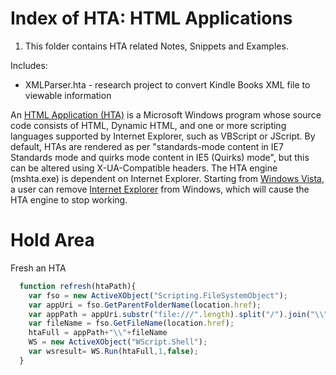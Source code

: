 # Index of HTA: HTML Applications 

1. This folder contains HTA related Notes, Snippets and Examples.

Includes:

- XMLParser.hta - research project to convert Kindle Books XML file to viewable information

An [HTML Application (HTA)](https://docs.microsoft.com/en-us/previous-versions/ms536473%28v%3dvs.85%29) is a Microsoft Windows program whose source code consists of HTML, Dynamic HTML, and one or more scripting languages supported by Internet Explorer, such as VBScript or JScript. By default, HTAs are rendered as per "standards-mode content in IE7 Standards mode and quirks mode content in IE5 (Quirks) mode", but this can be altered using X-UA-Compatible headers. The HTA engine (mshta.exe) is dependent on Internet Explorer. Starting from [Windows Vista](https://en.wikipedia.org/wiki/Windows_Vista), a user can remove [Internet Explorer](https://en.wikipedia.org/wiki/Internet_Explorer) from Windows, which will cause the HTA engine to stop working.

# Hold Area

Fresh an HTA 
```javascript
  function refresh(htaPath){
    var fso = new ActiveXObject("Scripting.FileSystemObject");
    var appUri = fso.GetParentFolderName(location.href);
    var appPath = appUri.substr("file:///".length).split("/").join("\\");
    var fileName = fso.GetFileName(location.href);
    htaFull = appPath+"\\"+fileName
    WS = new ActiveXObject("WScript.Shell");
    var wsresult= WS.Run(htaFull,1,false);
  }
```


